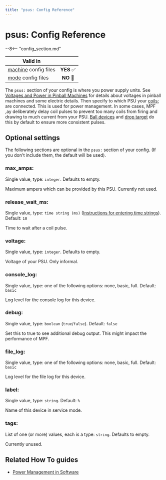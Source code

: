 ```yaml
---
title: "psus: Config Reference"
---
```


# psus: Config Reference

--8<-- "config_section.md"

| Valid in | |
|-----|:----:|
|[machine](instructions/machine_config.md) config files |**YES** :white_check_mark:|
|[mode](instructions/mode_config.md) config files|**NO** :no_entry_sign:|

The `psus:` section of your config is where you power supply units. See
[Voltages and Power in Pinball Machines](../hardware/voltages_and_power/index.md) for
details about voltages in pinball machines and some electric details.
Then specify to which PSU your [coils:](coils.md) are connected. This is used for power management. In some
cases, MPF ,ay deliberately delay coil pulses to prevent too many coils
from firing and drawing to much current from your PSU.
[Ball devices](ball_devices.md) and
[drop target](drop_targets.md) do this by
default to ensure more consistent pulses.

## Optional settings

The following sections are optional in the `psus:` section of your
config. (If you don't include them, the default will be used).

### max_amps:

Single value, type: `integer`. Defaults to empty.

Maximum ampers which can be provided by this PSU. Currently not used.

### release_wait_ms:

Single value, type: `time string (ms)`
([Instructions for entering time strings](instructions/time_strings.md)). Default: `10`

Time to wait after a coil pulse.

### voltage:

Single value, type: `integer`. Defaults to empty.

Voltage of your PSU. Only informal.

### console_log:

Single value, type: one of the following options: none, basic, full.
Default: `basic`

Log level for the console log for this device.

### debug:

Single value, type: `boolean` (`true`/`false`). Default: `false`

Set this to true to see additional debug output. This might impact the
performance of MPF.

### file_log:

Single value, type: one of the following options: none, basic, full.
Default: `basic`

Log level for the file log for this device.

### label:

Single value, type: `string`. Default: `%`

Name of this device in service mode.

### tags:

List of one (or more) values, each is a type: `string`. Defaults to
empty.

Currently unused.

## Related How To guides

* [Power Management in Software](../hardware/voltages_and_power/power_management.md)

